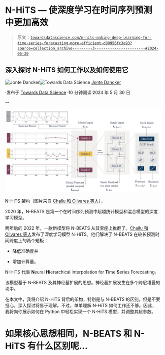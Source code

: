 # N-HiTS — 使深度学习在时间序列预测中更加高效

> 原文：[`towardsdatascience.com/n-hits-making-deep-learning-for-time-series-forecasting-more-efficient-d00956fc3e93?source=collection_archive---------3-----------------------#2024-05-30`](https://towardsdatascience.com/n-hits-making-deep-learning-for-time-series-forecasting-more-efficient-d00956fc3e93?source=collection_archive---------3-----------------------#2024-05-30)

## 深入探讨 N-HiTS 如何工作以及如何使用它

[](https://medium.com/@jodancker?source=post_page---byline--d00956fc3e93--------------------------------)![Jonte Dancker](https://medium.com/@jodancker?source=post_page---byline--d00956fc3e93--------------------------------)[](https://towardsdatascience.com/?source=post_page---byline--d00956fc3e93--------------------------------)![Towards Data Science](https://towardsdatascience.com/?source=post_page---byline--d00956fc3e93--------------------------------) [Jonte Dancker](https://medium.com/@jodancker?source=post_page---byline--d00956fc3e93--------------------------------)

·发布于 [Towards Data Science](https://towardsdatascience.com/?source=post_page---byline--d00956fc3e93--------------------------------) ·10 分钟阅读·2024 年 5 月 30 日

--

![](img/425a28dbdf638a9e2e73b20022ce5f2a.png)

N-HiTS 架构（图片来自 [Challu 和 Olivares 等人](https://arxiv.org/abs/2201.12886)）。

2020 年，N-BEATS 是第一个在时间序列预测中超越统计模型和混合模型的深度学习模型。

两年后的 2022 年，一款新模型将 N-BEATS 从其宝座上推翻了。[Challu 和 Olivares 等人](https://arxiv.org/abs/2201.12886)发布了深度学习模型 N-HiTS。他们解决了 N-BEATS 在较长预测时间跨度上的两个短板：

+   降低准确度并

+   增加计算量。

N-HiTS 代表 **N**eural **Hi**erarchical Interpolation for **T**ime **S**eries Forecasting。

该模型基于 N-BEATS 及其神经基扩展的思想。神经基扩展发生在多个跨层堆叠的块中。

在本文中，我将介绍 N-HiTS 背后的架构，特别是与 N-BEATS 的区别。但是不要担心，深入探讨将易于理解。不过，单单理解 N-HiTS 如何工作还不够。因此，我将向你展示如何在 Python 中轻松实现一个 N-HiTS 模型，并调整其超参数。

# **如果核心思想相同，N-BEATS 和 N-HiTS 有什么区别呢**…
